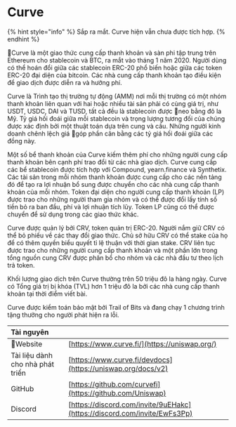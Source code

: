 # Curve

{% hint style="info" %}
Sắp ra mắt. Curve hiện vẫn chưa được tích hợp.
{% endhint %}

Curve là một giao thức cung cấp thanh khoản và sàn phi tập trung trên Ethereum cho stablecoin và BTC, ra mắt vào tháng 1 năm 2020. Người dùng có thể hoán đổi giữa các stablecoin ERC-20 phổ biến hoặc giữa các token ERC-20 đại diện của bitcoin. Các nhà cung cấp thanh khoản tạo điều kiện để giao dịch được diễn ra và hưởng phí.

Curve là Trình tạo thị trường tự động (AMM) nơi mỗi thị trường có một nhóm thanh khoản liên quan với hai hoặc nhiều tài sản phải có cùng giá trị, như USDT, USDC, DAI và TUSD, tất cả đều là stablecoin được neo bằng đô la Mỹ. Tỷ giá hối đoái giữa mỗi stablecoin và trọng lượng tương đối của chúng được xác định bởi một thuật toán dựa trên cung và cầu. Những người kinh doanh chênh lệch giá góp phần cân bằng các tỷ giá hối đoái giữa các đồng này.

Một số bể thanh khoản của Curve kiếm thêm phí cho những người cung cấp thanh khoản bên cạnh phí trao đổi từ các nhà giao dịch. Curve cung cấp các bể stablecoin được tích hợp với Compound, yearn.finance và Synthetix. Các tài sản trong mỗi nhóm thanh khoản được cung cấp cho các nền tảng đó để tạo ra lợi nhuận bổ sung được chuyển cho các nhà cung cấp thanh khoản của mỗi nhóm. Token đại diện cho người cung cấp thanh khoản (LP) được trao cho những người tham gia nhóm và có thể được đổi lấy tính số tiền bỏ ra ban đầu, phí và lợi nhuận tích lũy. Token LP cũng có thể được chuyển để sử dụng trong các giao thức khác.

Curve được quản lý bởi CRV, token quản trị ERC-20. Người nắm giữ CRV có thể bỏ phiếu về các thay đổi giao thức. Chủ sở hữu CRV có thể stake của họ để có thêm quyền biểu quyết tỉ lệ thuận với thời gian stake. CRV liên tục được trao cho những người cung cấp thanh khoản và một phần lớn trong tổng nguồn cung CRV được phân bổ cho nhóm và các nhà đầu tư theo lịch trả token.

Khối lượng giao dịch trên Curve thường trên 50 triệu đô la hàng ngày. Curve có Tổng giá trị bị khóa (TVL) hơn 1 triệu đô la bởi các nhà cung cấp thanh khoản tại thời điểm viết bài.

Curve được kiểm toán bảo mật bởi Trail of Bits và đang chạy 1 chương trình tặng thưởng cho người phát hiện ra lỗi.

| Tài nguyên                       |                                                                          |
|:-------------------------------- |:------------------------------------------------------------------------ |
| Website                         | [https://www.curve.fi/](https://uniswap.org/)                            |
| Tài liệu dành cho nhà phát triển | [https://www.curve.fi/devdocs](https://uniswap.org/docs/v2)              |
| GitHub                           | [https://github.com/curvefi](https://github.com/Uniswap)                 |
| Discord                          | [https://discord.com/invite/9uEHakc](https://discord.com/invite/EwFs3Pp) |

